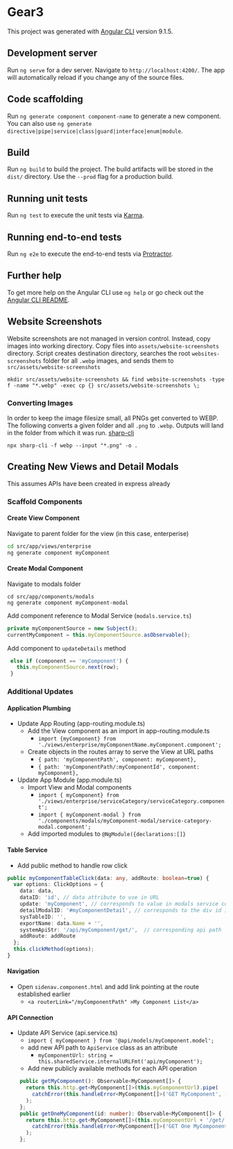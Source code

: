 # Gear3

This project was generated with [Angular CLI](https://github.com/angular/angular-cli) version 9.1.5.

## Development server

Run `ng serve` for a dev server. Navigate to `http://localhost:4200/`. The app will automatically reload if you change any of the source files.

## Code scaffolding

Run `ng generate component component-name` to generate a new component. You can also use `ng generate directive|pipe|service|class|guard|interface|enum|module`.

## Build

Run `ng build` to build the project. The build artifacts will be stored in the `dist/` directory. Use the `--prod` flag for a production build.

## Running unit tests

Run `ng test` to execute the unit tests via [Karma](https://karma-runner.github.io).

## Running end-to-end tests

Run `ng e2e` to execute the end-to-end tests via [Protractor](http://www.protractortest.org/).

## Further help

To get more help on the Angular CLI use `ng help` or go check out the [Angular CLI README](https://github.com/angular/angular-cli/blob/master/README.md).

## Website Screenshots 

Website screenshots are not managed in version control. Instead, copy images into working directory. Copy files into `assets/website-screenshots` directory. Script creates destination directory, searches the root `websites-screenshots` folder for all `.webp` images, and sends them to `src/assets/website-screenshots`

`mkdir src/assets/website-screenshots && find website-screenshots -type f -name "*.webp" -exec cp {} src/assets/website-screenshots \;`

### Converting Images

In order to keep the image filesize small, all PNGs get converted to WEBP. The following converts a given folder and all `.png` to `.webp`. Outputs will land in the folder from which it was run. [sharp-cli](https://www.npmjs.com/package/sharp-cli)

`npx sharp-cli -f webp --input "*.png" -o .`

## Creating New Views and Detail Modals

This assumes APIs have been created in express already

### Scaffold Components

#### Create View Component

Navigate to parent folder for the view (in this case, enterperise)

```sh
cd src/app/views/enterprise
ng generate component myComponent
```

#### Create Modal Component

Navigate to modals folder

```
cd src/app/components/modals
ng generate component myComponent-modal
```

Add component reference to Modal Service (`modals.service.ts`)

```ts
private myComponentSource = new Subject();
currentMyComponent = this.myComponentSource.asObservable();
```

Add component to `updateDetails` method

```ts
 else if (component == 'myComponent') {
   this.myComponentSource.next(row);
 }
```

### Additional Updates

#### Application Plumbing
- Update App Routing (app-routing.module.ts)
  - Add the View component as an import in app-routing.module.ts
    - `import {myComponent} from './views/enterprise/myComponentName.myComponent.component';`
  - Create objects in the routes array to serve the View at URL paths
    - `{ path: 'myComponentPath', component: myComponent},`
    - `{ path: 'myComponentPath/:myComponentId', component: myComponent},`
- Update App Module (app.module.ts)
  - Import View and Modal components
    - `import { myComponent} from './views/enterprise/serviceCategory/serviceCategory.component';`
    - `import { myComponent-modal } from './components/modals/myComponent-modal/service-category-modal.component';`
  - Add imported modules to `@NgModule({declarations:[]}`

#### Table Service 

- Add public method to handle row click
```ts
public myComponentTableClick(data: any, addRoute: boolean=true) {
  var options: ClickOptions = {
    data: data,
    dataID: 'id', // data attribute to use in URL 
    update: 'myComponent', // corresponds to value in modals service component
    detailModalID: '#myComponentDetail', // corresponds to the div id in the modal component
    sysTableID: '',
    exportName: data.Name + '',
    systemApiStr: '/api/myComponent/get/',  // corresponding api path
    addRoute: addRoute
  };
  this.clickMethod(options);    
}
```

#### Navigation
- Open `sidenav.component.html` and add link pointing at the route established earlier
  - `<a routerLink="/myComponentPath" >My Component List</a>`

#### API Connection 

- Update API Service (api.service.ts)
  - `import { myComponent } from '@api/models/myComponent.model';`
  - add new API path to `ApiService` class as an attribute
    - `myComponentUrl: string = this.sharedService.internalURLFmt('api/myComponent');`
  - Add new publicly available methods for each API operation 

```ts
    public getMyComponent(): Observable<MyComponent[]> {
      return this.http.get<MyComponent[]>(this.myComponentUrl).pipe(
        catchError(this.handleError<MyComponent[]>('GET MyComponent', []))
      );
    };
    public getOneMyComponent(id: number): Observable<MyComponent[]> {
      return this.http.get<MyComponent[]>(this.myComponentUrl + '/get/' + String(id)).pipe(
        catchError(this.handleError<MyComponent[]>('GET One MyComponent ', []))
      );
    };
```
